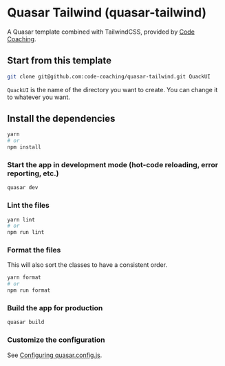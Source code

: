 # Quasar Tailwind (quasar-tailwind)

A Quasar template combined with TailwindCSS, provided by [Code Coaching](https://code-coaching.dev).

## Start from this template

```sh
git clone git@github.com:code-coaching/quasar-tailwind.git QuackUI
```

`QuackUI` is the name of the directory you want to create. You can change it to whatever you want.

## Install the dependencies

```bash
yarn
# or
npm install
```

### Start the app in development mode (hot-code reloading, error reporting, etc.)

```bash
quasar dev
```

### Lint the files

```bash
yarn lint
# or
npm run lint
```

### Format the files

This will also sort the classes to have a consistent order.

```bash
yarn format
# or
npm run format
```

### Build the app for production

```bash
quasar build
```

### Customize the configuration

See [Configuring quasar.config.js](https://v2.quasar.dev/quasar-cli-vite/quasar-config-js).
